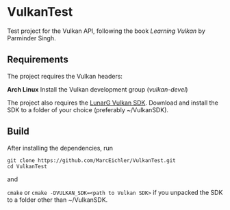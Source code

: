 # VulkanTest

Test project for the Vulkan API, following the book *Learning Vulkan* by 
Parminder Singh.

## Requirements
The project requires the Vulkan headers:

**Arch Linux**
Install the Vulkan development group (*vulkan-devel*)


The project also requires the [LunarG Vulkan SDK](https://www.lunarg.com/vulkan-sdk/).
Download and install the SDK to a folder of your choice 
(preferably ~/VulkanSDK). 

## Build
After installing the dependencies, run
```
git clone https://github.com/MarcEichler/VulkanTest.git
cd VulkanTest
```

and

`cmake` or `cmake -DVULKAN_SDK=<path to Vulkan SDK>` if you unpacked the 
SDK to a folder other than ~/VulkanSDK.